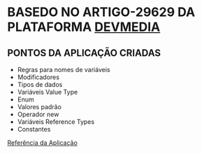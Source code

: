 # BASEDO NO ARTIGO-29629 DA PLATAFORMA [DEVMEDIA](https://www.devmedia.com.br/)

## PONTOS DA APLICAÇÃO CRIADAS

* Regras para nomes de variáveis
* Modificadores
* Tipos de dados
* Variáveis Value Type
* Enum
* Valores padrão
* Operador new
* Variáveis Reference Types
* Constantes

[Referência da Aplicação](https://www.devmedia.com.br/introducao-a-variaveis-e-constantes-no-csharp/29629)
